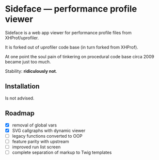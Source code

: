 # Sideface — performance profile viewer

Sideface is a web app viewer for performance profile files from XHProf/uprofiler.

It is forked out of uprofiler code base (in turn forked from XHProf).

At one point the soul pain of tinkering on procedural code base circa 2009 became just too much.

Stability: **ridiculously not**.

## Installation

Is not advised.

## Roadmap

 - [x] removal of global vars
 - [x] SVG callgraphs with dynamic viewer
 - [ ] legacy functions converted to OOP
 - [ ] feature parity with upstream
 - [ ] improved run list screen
 - [ ] complete separation of markup to Twig templates